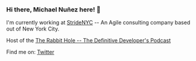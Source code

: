 ### Hi there, Michael Nuñez here! 👋


I'm currently working at [StrideNYC](https://www.stridenyc.com/) -- An Agile consulting company based out of New York City.

Host of the [The Rabbit Hole -- The Definitive Developer's Podcast](https://www.stridenyc.com/podcasts)

<!-- I currently volunteer for [The Knowledge House](https://www.theknowledgehouse.org/) once a week. -->
Find me on: [Twitter](https://twitter.com/googlemike)

<!--
**Mnunez903/Mnunez903** is a ✨ _special_ ✨ repository because its `README.md` (this file) appears on your GitHub profile.

<!-- Here are some ideas to get you started:

- 🔭 I’m currently working on ...
- 🌱 I’m currently learning ...
- 👯 I’m looking to collaborate on ...
- 🤔 I’m looking for help with ...
- 💬 Ask me about ...
- 📫 How to reach me: ...
- 😄 Pronouns: ...
- ⚡ Fun fact: ... -->

